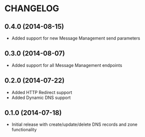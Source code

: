 CHANGELOG
=========

0.4.0 (2014-08-15)
------------------

* Added support for new Message Management send parameters

0.3.0 (2014-08-07)
------------------

* Added support for all Message Management endpoints

0.2.0 (2014-07-22)
------------------

* Added HTTP Redirect support
* Added Dynamic DNS support

0.1.0 (2014-07-18)
------------------

* Initial release with create/update/delete DNS records and zone functionality
